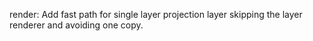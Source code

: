 render: Add fast path for single layer projection layer skipping the layer
renderer and avoiding one copy.
